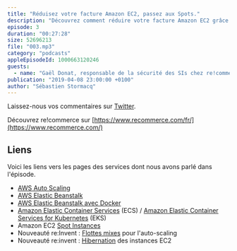 ```yaml
---
title: "Réduisez votre facture Amazon EC2, passez aux Spots."
description: "Découvrez comment réduire votre facture Amazon EC2 grâce aux instances Spot.: Dans ce troisième épisode, découvrez comment re!commerce économise jusqu'à 80% sur leur facture Amazon EC2 en utilisant des instances Spot plutôt que on-demand."
episode: 3
duration: "00:27:28"
size: 52696213
file: "003.mp3"
category: "podcasts"
appleEpisodeId: 1000663120246
guests:
  - name: "Gaël Donat, responsable de la sécurité des SIs chez re!commerce"
publication: "2019-04-08 23:00:00 +0100"
author: "Sébastien Stormacq"
---
```


Laissez-nous vos commentaires sur [Twitter](https://twitter.com/sebsto).

Découvrez re!commerce sur [https://www.recommerce.com/fr/](https://www.recommerce.com/)

## Liens

Voici les liens vers les pages des services dont nous avons parlé dans l'épisode.

- [AWS Auto Scaling](https://aws.amazon.com/autoscaling/)
- [AWS Elastic Beanstalk](https://aws.amazon.com/elasticbeanstalk/)
- [AWS Elastic Beanstalk avec Docker](https://docs.aws.amazon.com/elasticbeanstalk/latest/dg/create_deploy_docker.html)
- [Amazon Elastic Container Services](https://aws.amazon.com/ecs/) (ECS) / [Amazon Elastic Container Services for Kubernetes](https://aws.amazon.com/eks/) (EKS)
- Amazon EC2 [Spot Instances](https://docs.aws.amazon.com/AWSEC2/latest/UserGuide/using-spot-instances.html)
- Nouveauté re:Invent : [Flottes mixes](https://aws.amazon.com/blogs/aws/new-ec2-auto-scaling-groups-with-multiple-instance-types-purchase-options/) pour l'auto-scaling 
- Nouveauté re:invent : [Hibernation](https://aws.amazon.com/blogs/aws/new-hibernate-your-ec2-instances/) des instances EC2
